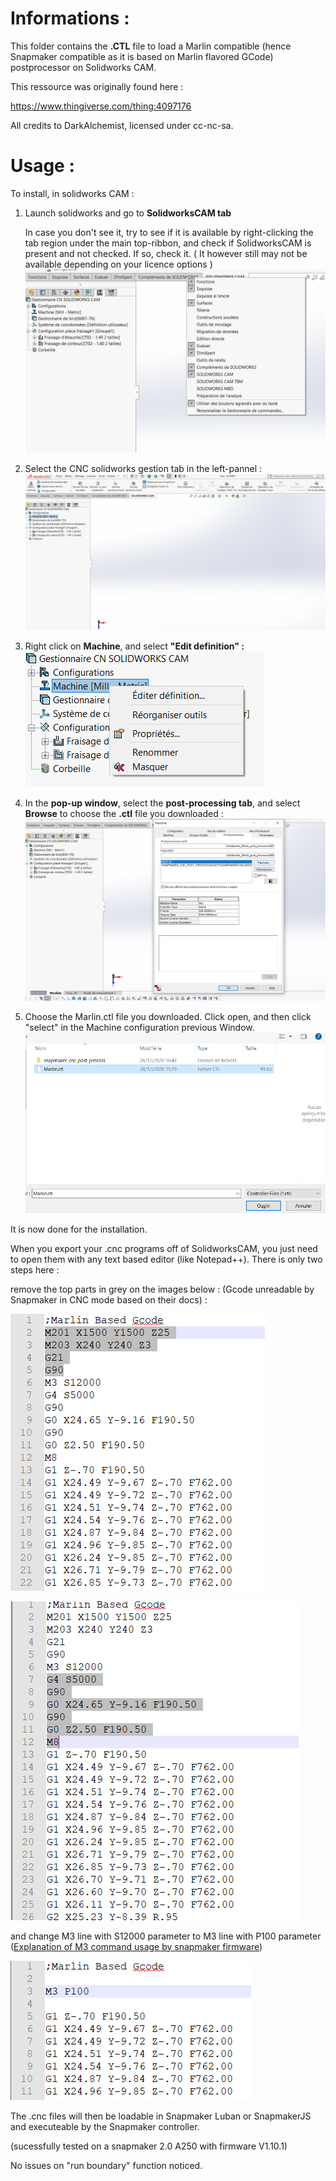 # Informations :

This folder contains the **.CTL** file to load a Marlin compatible (hence Snapmaker compatible as it is based on Marlin flavored GCode) postprocessor on Solidworks CAM.

This ressource was originally found here :

https://www.thingiverse.com/thing:4097176

All credits to DarkAlchemist, licensed under cc-nc-sa.

# Usage :

To install, in solidworks CAM :

1. Launch solidworks and go to **SolidworksCAM tab** 

   In case you don't see it, try to see if it is available by right-clicking the tab region under the main top-ribbon, and check if SolidworksCAM is present and not checked. If so, check it. ( It however still may not be available depending on your licence options )![activate_solidworks_CAM_tab](images_docs/activate_solidworks_CAM_tab.PNG)

2. Select the CNC solidworks gestion tab in the left-pannel :![Setting_location](images_docs/Setting_location.PNG)

3. Right click on **Machine**, and select **"Edit definition" :**![edit_machineconfig_solidworksCAM](images_docs/edit_machineconfig_solidworksCAM.PNG)

4. In the **pop-up window**, select the **post-processing tab**, and select **Browse** to choose the **.ctl** file you downloaded :![post_processing_edition](images_docs/post_processing_edition.PNG)

5. Choose the Marlin.ctl file you downloaded. Click open, and then click "select" in the Machine configuration previous  Window.![ctl_file_select](images_docs/ctl_file_select.PNG)

It is now done for the installation.


When you export your .cnc programs off of SolidworksCAM, you just need to open them with any text based editor (like Notepad++). There is only two steps here : 

remove the top parts in grey on the images below : (Gcode  unreadable by Snapmaker in CNC mode based on their docs) :

![remove_GCODE-top1](images_docs/remove_GCODE-top1.PNG)

![remove_GCODE-top2](images_docs/remove_GCODE-top2.PNG)

and change M3 line with S12000 parameter to M3 line with P100 parameter ([Explanation of M3 command usage by snapmaker firmware](https://github.com/Snapmaker/snapmaker_cnc_post_process/blob/master/gcode_reference.md#m3))

![change_GCODE-M3](images_docs/change_GCODE-M3.PNG)


The .cnc files will then be loadable in Snapmaker Luban or SnapmakerJS and executeable by the Snapmaker controller.

(sucessfully tested on a snapmaker 2.0 A250 with firmware V1.10.1)

No issues on "run boundary" function noticed.

